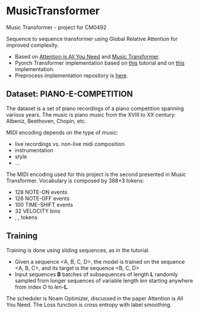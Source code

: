 # MusicTransformer
Music Transformer - project for CM0492

Sequence to sequence transformer using Global Relative Attention for improved complexity.
- Based on [Attention is All You Need](https://arxiv.org/abs/1706.03762) and [Music Transformer](https://arxiv.org/abs/1809.04281).
- Pyorch Transformer implementation based on [this](https://pytorch.org/tutorials/beginner/transformer_tutorial.html) tutorial and on [this](https://github.com/jason9693/MusicTransformer-pytorch) implementation.
- Preprocess implementation repository is [here](https://github.com/jason9693/midi-neural-processor).

## Dataset: PIANO-E-COMPETITION
The dataset is a set of piano recordings of a piano competition spanning various years.
The music is piano music from the XVIII to XX century: Albeniz, Beethoven, Chopin, etc.

MIDI encoding depends on the type of music:
- live recordings vs. non-live midi composition
- instrumentation
- style
- ...

The MIDI encoding used for this project is the second presented in Music Transformer.
Vocabulary is composed by 388+3 tokens: 
- 128 NOTE-ON events
- 128 NOTE-OFF events
- 100 TIME-SHIFT events
- 32 VELOCITY bins
- <sos>, <eos>, <pad> tokens

## Training
Training is done using sliding sequences, as in the tutorial.

- Given a sequence <A, B, C, D>, the model is trained on the sequence <A, B, C>, and its target is the sequence <B, C, D>
- Input sequences **B** batches of subsequences of length **L** randomly sampled from longer sequences of variable length _len_ starting anywhere from index _O_ to _len_-**L**.

The scheduler is Noam Optimizer, discussed in the paper Attention is All You Need.
The Loss function is cross entropy with label smoothing.



